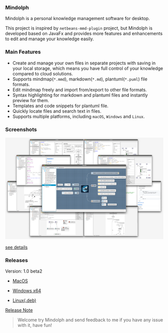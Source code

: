 ### Mindolph

Mindolph is a personal knowledge management software for desktop. 

This project is inspired by `netbeans-mmd-plugin` project, but Mindolph is developed based on JavaFx and provides more features and enhancements to edit and manage your knowledge easily.


### Main Features
* Create and manage your own files in separate projects with saving in your local storage, which means you have full control of your knowledge compared to cloud solutions.
* Supports mindmap(`*.mmd`), markdown(`*.md`), plantuml(`*.puml`) file formats.
* Edit mindmap freely and import from/export to other file formats.
* Syntax highlighting for markdown and plantuml files and instantly preview for them.
* Templates and code snippets for plantuml file.
* Quickly locate files and search text in files.
* Supports multiple platforms, including `macOS`, `Windows` and `Linux`.

### Screenshots
![](docs/main.png)

[see details](docs/screenshots.md)

### Releases

Version: 1.0 beta2

* [MacOS](https://github.com/mindolph/Mindolph/releases/download/1.0-beta2/Mindolph-1.0-beta2.dmg)

* [Windows x64](https://github.com/mindolph/Mindolph/releases/download/1.0-beta2/Mindolph-1.0-beta2.msi)

* [Linux(.deb)](https://github.com/mindolph/Mindolph/releases/download/1.0-beta2/mindolph_1.0-beta2_amd64.deb)

[Release Note](docs/release_notes.md)


> Welcome try Mindolph and send feedback to me if you have any issue with it, have fun!